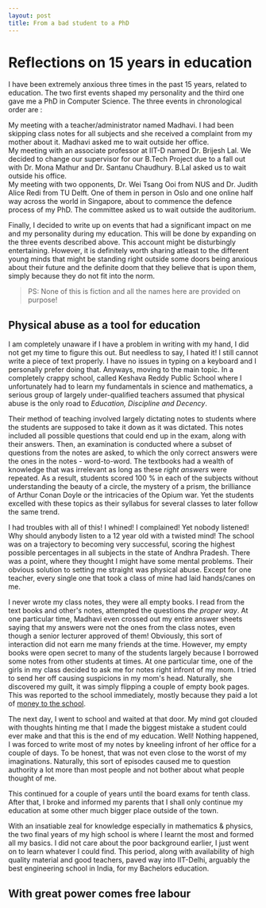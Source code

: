 ```yaml
---
layout: post
title: From a bad student to a PhD 
---
```


Reflections on 15 years in education
====================================

I have been extremely anxious three times in the past 15 years, related to
education. The two first events shaped my personality and the third one gave me a
PhD in Computer Science. The three events in chronological order are :

<div class="message">
My meeting with a teacher/administrator named Madhavi. I had been skipping class
notes for all subjects and she received a complaint from my mother about it.
Madhavi asked me to wait outside her office. 
</div>

<div class="message">
My meeting with an associate professor at IIT-D named Dr. Brijesh Lal. We decided
to change our supervisor for our B.Tech Project due to a fall out with Dr. Mona
Mathur and Dr. Santanu Chaudhury. B.Lal asked us to wait outside his office.
</div>

<div class="message">
My meeting with two opponents, Dr. Wei Tsang Ooi from NUS and Dr. Judith Alice
Redi from TU Delft. One of them in person in Oslo and one online half way across
the world in Singapore, about to commence the defence process of my PhD. The
committee asked us to wait outside the auditorium.
</div>

Finally, I decided to write up on events that had a significant impact on me and
my personality during my education.
 This will be done by expanding on the three events described above.
This account might be disturbingly entertaining. However, it is definitely worth
sharing atleast to the different young minds that might be standing right
outside some
 doors being anxious about their future and the definite doom that they
believe that is upon them, simply because they do not fit into the norm.

> PS: None of this is fiction and all the names here are provided on purpose!


Physical abuse as a tool for education
--------------------------------------
I am completely unaware if I have a problem in writing with my hand, 
 I did not get my time to figure this out. But needless to say, I hated it! I
still cannot write a piece of text properly. I have no issues in typing on a
keyboard and I personally prefer doing that. Anyways, moving to the main topic.
 In a completely crappy school,
called Keshava Reddy Public School where
I unfortunately had to learn my fundamentals in science and mathematics, a
serious group of largely under-qualified teachers assumed that physical abuse is
the only road to *Education, Discipline and Decency*.

Their method of teaching involved largely dictating notes to students where the
students are supposed to take it down as it was dictated. This notes included
all possible questions that could end up in the exam, along with their answers. Then, an examination is
conducted where a subset of questions from the notes are asked, to which the
only correct answers were the ones in the notes - word-to-word. The textbooks
had a wealth of knowledge that was irrelevant as long as these *right answers*
were repeated. As a result, students scored 100 % in each of the subjects without
understanding the beauty of a circle, the mystery of a prism, the brilliance of
Arthur Conan Doyle or the intricacies of the Opium war. Yet the students
excelled with these topics as their syllabus for several classes to later follow
the same trend. 

I had troubles with all of this! I whined! I complained! Yet nobody listened!
Why should anybody listen to a 12 year old with a twisted mind! The school was on a
trajectory to 
becoming very successful, scoring the highest possible percentages in all subjects
in the state of Andhra Pradesh. There was a point, where they thought I might
have some mental problems. Their obvious solution to setting me straight was
physical abuse. Except for one teacher, every single one that took a class of
mine had laid hands/canes on me. 

I never wrote my class notes, they were all empty books. I read from the text
books and other's notes, attempted the questions *the proper way*. At one particular time, Madhavi
even crossed out my entire answer sheets saying that my answers were not the
ones from the class notes, even though a senior lecturer approved of them!
Obviously, this sort of interaction did not earn me many friends at the time.
 However, my empty books were open secret to many of the students largely
because I borrowed some notes from other students at times. At one particular
time, one of the girls in my class decided to ask me for notes right infront of
my mom. I tried to send her off causing suspicions in my mom's head. Naturally,
she discovered my guilt, it was simply flipping a couple of empty book pages.
This was reported to the school immediately, mostly because they paid a lot of
[money to the
school](http://www.thehindu.com/news/national/andhra-pradesh/keshava-reddy-deposit-fraud-close-to-rs-700-cr-says-cid/article7839493.ece).

The next day, I went to school and waited at that door. My mind got clouded with
 thoughts hinting me that I made the biggest mistake a student could ever make and
that this is the end of my education. Well! Nothing happened, I was forced to
write most of my notes by kneeling infront of her office for a couple of days.
To be honest, that was not even close to the worst of my imaginations. 
Naturally, this sort of episodes caused me to question authority a lot more than
most people and not bother about what people thought of me.
 
This continued for a couple of years until the board exams for tenth class.
After that, I broke and informed my parents that I shall only continue my
education at some other much bigger place outside of the town. 

With an insatiable zeal for knowledge especially in mathematics & physics, the
two final years of my high school is where I learnt the most and formed all my
basics. I did not care about the poor background earlier, I just went on to
learn whatever I could find.  This period, along with availability of high
quality material and good teachers, paved way into IIT-Delhi, arguably the best
engineering school in India, for my Bachelors education.

With great power comes free labour
-----------------------------------

